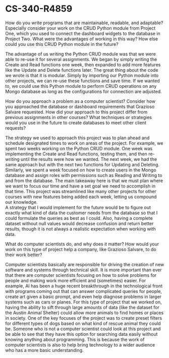 # CS-340-R4859

How do you write programs that are maintainable, readable, and adaptable? Especially consider your work on the CRUD Python module from Project One, which you used to connect the dashboard widgets to the database in Project Two. What were the advantages of working in this way? How else could you use this CRUD Python module in the future?  

The advantage of us writing the Python CRUD module was that we were able to re-use it for several assignments. We began by simply writing the Create and Read functions one week, then expanded to add more features
like the Update and Delete functions later. The great thing about the code we wrote is that it is modular. Simply by importing our Python module into other projects, we can re-use these functions and save time. If we 
wanted to, we could use this Python module to perform CRUD operations on any Mongo database as long as the configurations for connection are adjusted.

How do you approach a problem as a computer scientist? Consider how you approached the database or dashboard requirements that Grazioso Salvare requested. How did your approach to this project differ from previous assignments in other courses? What techniques or strategies would you use in the future to create databases to meet other client requests?  

The strategy we used to approach this project was to plan ahead and schedule designated times to work on areas of the project. For example, we spent two weeks working on the Python CRUD module. One week was 
implementing the Create and Read functions, testing them, and then re-writing until the results were how we wanted. The next week, we had the same approach but with the next two functions for Updating and 
Deleting. Similarly, we spent a week focused on how to create users in the Mongo database and assign roles with permissions such as Reading and Writing to and from the database. The main takeaway here is 
that we must plan where we want to focus our time and have a set goal we need to accomplish in that time. This project was streamlined like many other projects for other courses with new features being added 
each week, letting us compound our knowledge.  
A strategy that I would implement for the future would be to figure out exactly what kind of data the customer needs from the database so that I could formulate the queries as best as I could. Also, having a 
complete dataset without null values would decrease confusion and return better results, though it is not always a realistic expectation when working with data.  

What do computer scientists do, and why does it matter? How would your work on this type of project help a company, like Grazioso Salvare, to do their work better?  

Computer scientists basically are responsible for driving the creation of new software and systems through technical skill. It is more important than ever that there are computer scientists focusing on how 
to solve problems for people and making work more efficient and (sometimes) easier. For example, AI has been a huge recent breakthrough in the technological front with programs coming out that can answer 
complicated queries for people, create art given a basic prompt, and even help diagnose problems in larger systems such as cars or planes. 
For this type of project that we worked on, having the ability to sift through large amounts of data (like the dataset for the Austin Animal Shelter) could allow more animals to find homes or places in society. 
One of the key focuses of the project was to create preset filters for different types of dogs based on what kind of rescue animal they could be. Someone who is not a computer scientist could look at this 
project and be able to see that they have this option for searching data easily without knowing anything about programming. This is because the work of computer scientists is also to help bring technology to a 
wider audience who has a more basic understanding.
